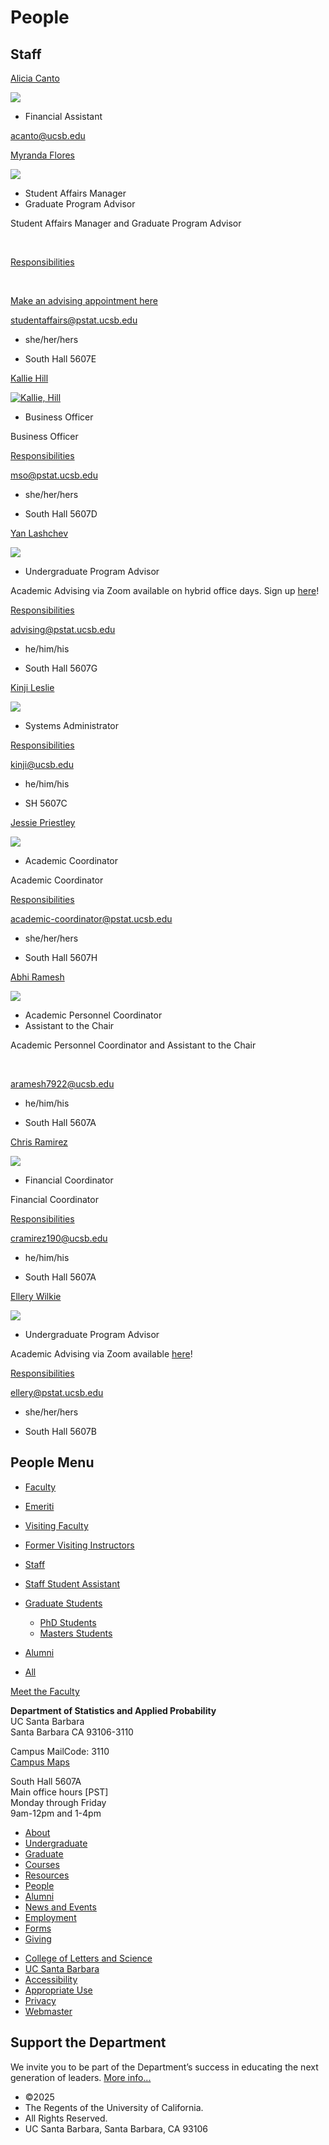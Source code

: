 # People

## Staff

[Alicia Canto](/people/alicia-canto)

[![](https://www.pstat.ucsb.edu/sites/default/files/styles/people_view/public/people/photo/Alicia%20Canto_PSTAT%20Headshots_2024_0001%20copy.jpg?itok=xEkzbinC)](/people/alicia-canto)

- Financial Assistant

[acanto@ucsb.edu](mailto:acanto@ucsb.edu)

[Myranda Flores](/people/myranda-flores)

[![](https://www.pstat.ucsb.edu/sites/default/files/styles/people_view/public/people/photo/Myranda%20Flores.jpg?itok=MwZ9pHe5)](/people/myranda-flores)

- Student Affairs Manager
- Graduate Program Advisor

Student Affairs Manager and Graduate Program Advisor

 

[Responsibilities](https://docs.google.com/document/d/1iq7CjWFxtF_VhUYFhPpAw4IrXhkZoZWfTg4HZFu-tRg/edit?usp=sharing)

 

[Make an advising appointment here](https://shoreline.ucsb.edu/meetings/1178098/myranda.flores)

[studentaffairs@pstat.ucsb.edu](mailto:studentaffairs@pstat.ucsb.edu)

- she/her/hers

<!--THE END-->

- South Hall 5607E

[Kallie Hill](/people/kallie-hill)

[![Kallie, Hill](https://www.pstat.ucsb.edu/sites/default/files/styles/people_view/public/people/photo/Screenshot%202023-01-24%20at%201.39.25%20PM.png?itok=BXmyY0JI "Kallie Hill, Business Officer")](/people/kallie-hill)

- Business Officer

Business Officer

[Responsibilities](https://docs.google.com/document/d/1iq7CjWFxtF_VhUYFhPpAw4IrXhkZoZWfTg4HZFu-tRg/edit?usp=sharing)

[mso@pstat.ucsb.edu](mailto:mso@pstat.ucsb.edu)

- she/her/hers

<!--THE END-->

- South Hall 5607D

[Yan Lashchev](/people/yan-lashchev)

[![](https://www.pstat.ucsb.edu/sites/default/files/styles/people_view/public/people/photo/Screenshot%202024-02-22%20at%207.13.02%E2%80%AFPM.png?itok=cZAP5yix)](/people/yan-lashchev)

- Undergraduate Program Advisor

Academic Advising via Zoom available on hybrid office days. Sign up [here](https://shoreline.ucsb.edu/meetings/1788404/pstat_advising)!

[Responsibilities](https://docs.google.com/document/d/1iq7CjWFxtF_VhUYFhPpAw4IrXhkZoZWfTg4HZFu-tRg/edit?usp=sharing)

[advising@pstat.ucsb.edu](mailto:advising@pstat.ucsb.edu)

- he/him/his

<!--THE END-->

- South Hall 5607G

[Kinji Leslie](/people/kinji-leslie)

[![](https://www.pstat.ucsb.edu/sites/default/files/styles/people_view/public/people/photo/Kinji_Leslie_PSTAT_Headshots_2024_0007_optimized.jpg?itok=N013LB3g)](/people/kinji-leslie)

- Systems Administrator

[Responsibilities](https://docs.google.com/document/d/1iq7CjWFxtF_VhUYFhPpAw4IrXhkZoZWfTg4HZFu-tRg/edit?usp=sharing)

[kinji@ucsb.edu](mailto:%20kinji@ucsb.edu)

- he/him/his

<!--THE END-->

- SH 5607C

[Jessie Priestley](/people/jessie-priestley)

[![](https://www.pstat.ucsb.edu/sites/default/files/styles/people_view/public/people/photo/Jessie_Priestley_001ARC.jpg?itok=ik3O_JHO)](/people/jessie-priestley)

- Academic Coordinator

Academic Coordinator

[Responsibilities](https://docs.google.com/document/d/1iq7CjWFxtF_VhUYFhPpAw4IrXhkZoZWfTg4HZFu-tRg/edit?usp=sharing)

[academic-coordinator@pstat.ucsb.edu](mailto:academic-coordinator@pstat.ucsb.edu)

- she/her/hers

<!--THE END-->

- South Hall 5607H

[Abhi Ramesh](/people/abhi-ramesh)

[![](https://www.pstat.ucsb.edu/sites/default/files/styles/people_view/public/people/photo/Abhi_Ramesh_001ARC%20%281%29.jpg?itok=dm76nE3Y)](/people/abhi-ramesh)

- Academic Personnel Coordinator
- Assistant to the Chair

Academic Personnel Coordinator and Assistant to the Chair

 

[aramesh7922@ucsb.edu](mailto:aramesh7922@ucsb.edu)

- he/him/his

<!--THE END-->

- South Hall 5607A

[Chris Ramirez](/people/chris-ramirez)

[![](https://www.pstat.ucsb.edu/sites/default/files/styles/people_view/public/people/photo/0077.JPG?itok=plIletxK)](/people/chris-ramirez)

- Financial Coordinator

Financial Coordinator

[Responsibilities](https://docs.google.com/document/d/1iq7CjWFxtF_VhUYFhPpAw4IrXhkZoZWfTg4HZFu-tRg/edit?usp=sharing)

[cramirez190@ucsb.edu](mailto:cramirez190@ucsb.edu)

- he/him/his

<!--THE END-->

- South Hall 5607A

[Ellery Wilkie](/people/ellery-wilkie)

[![](https://www.pstat.ucsb.edu/sites/default/files/styles/people_view/public/people/photo/Ellery%20Wilkie.jpg?itok=yDm66s5v)](/people/ellery-wilkie)

- Undergraduate Program Advisor

Academic Advising via Zoom available [here](https://www.pstat.ucsb.edu/undergrad/advising)!

[Responsibilities](https://docs.google.com/document/d/1iq7CjWFxtF_VhUYFhPpAw4IrXhkZoZWfTg4HZFu-tRg/edit?usp=sharing)

[ellery@pstat.ucsb.edu](mailto:ellery@pstat.ucsb.edu)

- she/her/hers

<!--THE END-->

- South Hall 5607B

## People Menu

- [Faculty](/people/academic "Faculty")
- [Emeriti](/people/emeriti "Emeriti")
- [Visiting Faculty](/people/visiting "Visiting Faculty")
- [Former Visiting Instructors](/people/lecturer "Former Visiting Instructors")
- [Staff](/people/staff)
- [Staff Student Assistant](/people/researcher "Staff Student Assistant")
- [Graduate Students](/people/student "Graduate Students")
  
  - [PhD Students](/people/student/phd "PhD Students")
  - [Masters Students](/people/student/masters "Masters Students")
- [Alumni](/people/alumni)
- [All](/people/all)

[Meet the Faculty](/people/meet-the-faculty)

**Department of Statistics and Applied Probability**  
UC Santa Barbara  
Santa Barbara CA 93106-3110

Campus MailCode: 3110  
[Campus Maps](http://www.aw.id.ucsb.edu/maps/)

South Hall 5607A  
Main office hours \[PST]  
Monday through Friday  
9am-12pm and 1-4pm

- [About](/about "About")
- [Undergraduate](/undergrad)
- [Graduate](/graduate)
- [Courses](/courses)
- [Resources](/resources "Resources")
- [People](/people)
- [Alumni](/alumni "Undergraduate Alumni")
- [News and Events](/news)
- [Employment](/about/employment "Employment")
- [Forms](/forms "Forms")
- [Giving](/giving "Giving")

<!--THE END-->

- [College of Letters and Science](http://www.college.ucsb.edu "College of Letters and Science")
- [UC Santa Barbara](http://www.ucsb.edu "UC Santa Barbara")
- [Accessibility](/accessibility "Accessibility")
- [Appropriate Use](http://www.policy.ucsb.edu/terms_of_use/ "Appropriate Use")
- [Privacy](http://www.policy.ucsb.edu/privacy-notification/ "Privacy")
- [Webmaster](mailto:help@pstat.ucsb.edu "Webmaster")

## Support the Department

We invite you to be part of the Department’s success in educating the next generation of leaders. [More info...](/giving)

- ©2025
- The Regents of the University of California.
- All Rights Reserved.
- UC Santa Barbara, Santa Barbara, CA 93106
